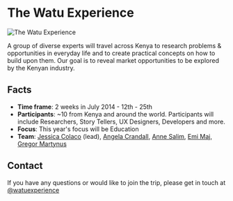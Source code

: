 The Watu Experience
===================

![The Watu Experience](https://raw.github.com/WatuExperience/thewatuexperience.org/gh-pages/assets/logo.png)

A group of diverse experts will travel across Kenya to research problems & opportunities
in everyday life and to create practical concepts on how to build upon them.
Our goal is to reveal market opportunities to be explored by the Kenyan industry.

## Facts

* **Time frame**: 2 weeks in July 2014 - 12th - 25th 
* **Participants**: ~10 from Kenya and around the world. Participants will include
  Researchers, Story Tellers, UX Designers, Developers and more.
* **Focus**: This year's focus will be Education
* **Team**: 
  [Jessica Colaco](https://github.com/jcolaco) (lead), 
  [Angela Crandall](https://github.com/Honoluluskye),
  [Anne Salim](https://github.com/anny320), 
  [Emi Maj](https://github.com/EmiMaj), 
  [Gregor Martynus](https://github.com/gr2m)


## Contact

If you have any questions or would like to join the trip, please get in touch at [@watuexperience](https://twitter.com/watuexperience/)
